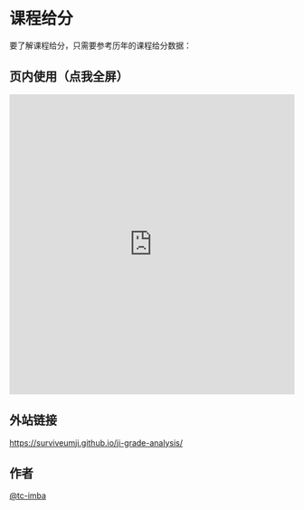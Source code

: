 # 课程给分

要了解课程给分，只需要参考历年的课程给分数据：

## 页内使用（<a id="fullscreen-ji-grade-analysis" onclick="document.getElementsByTagName('iframe')[0].style='width: 100%; height: 100%; position: absolute; top: 0; left: 0;';document.getElementsByClassName('md-header')[0].style.zIndex=0;document.getElementsByClassName('md-footer')[0].style.zIndex=0;document.body.style.height='100%';document.body.style.overflow='hidden';document.body.style.margin=0;">点我全屏</a>）

<iframe src="https://surviveumji.github.io/ji-grade-analysis/" title="ji-grade-analysis" width="100%" height="530px" frameborder="0" scrolling="yes"> </iframe>

## 外站链接

<https://surviveumji.github.io/ji-grade-analysis/>

## 作者

[@tc-imba](https://github.com/tc-imba)
